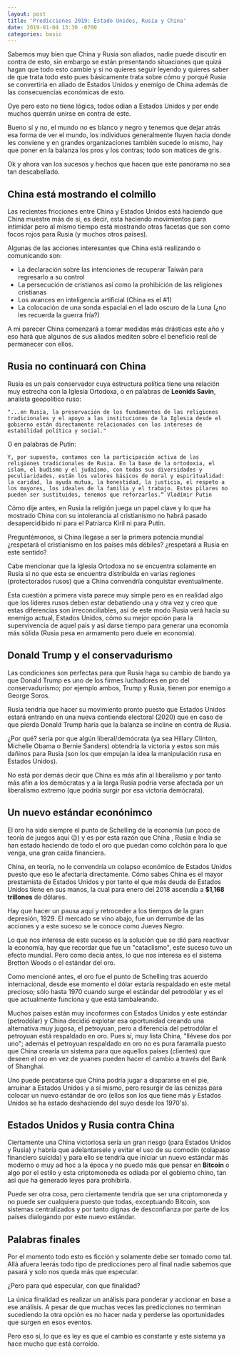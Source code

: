 ```yaml
---
layout: post
title: 'Predicciones 2019: Estado Unidos, Rusia y China'
date: 2019-01-04 13:30 -0700
categories: basic
---
```


Sabemos muy bien que China y Rusia son aliados, nadie puede discutir en contra de esto, sin embargo se están presentando situaciones que quizá hagan que todo esto cambie y si no quieres seguir leyendo y quieres saber de que trata todo esto pues básicamente trata sobre cómo y porqué Rusia se convertiría en aliado de Estados Unidos y enemigo de China además de las consecuencias económicas de esto.

Oye pero esto no tiene lógica, todos odian a Estados Unidos y por ende muchos querrán unirse en contra de este.

Bueno sí y no, el mundo no es blanco y negro y tenemos que dejar atrás esa forma de ver el mundo, los individuos generalmente fluyen hacia donde les conviene y en grandes organizaciones también sucede lo mismo, hay que poner en la balanza los pros y los contras; todo son matices de gris.

Ok y ahora van los sucesos y hechos que hacen que este panorama no sea tan descabellado.

## China está mostrando el colmillo

Las recientes fricciones entre China y Estados Unidos está haciendo que China muestre más de sí, es decir, esta haciendo movimientos para intimidar pero al mismo tiempo está mostrando otras facetas que son como focos rojos para Rusia (y muchos otros países).

Algunas de las acciones interesantes que China está realizando o comunicando son:

- La declaración sobre las intenciones de recuperar Taiwán para regresarlo a su control
- La persecución de cristianos así como la prohibición de las religiones cristianas
- Los avances en inteligencia artificial (China es el #1)
- La colocación de una sonda espacial en el lado oscuro de la Luna (¿no les recuerda la guerra fría?)

A mi parecer China comenzará a tomar medidas más drásticas este año y eso hará que algunos de sus aliados mediten sobre el beneficio real de permanecer con ellos.

## Rusia no continuará con China

Rusia es un país conservador cuya estructura política tiene una relación muy estrecha con la Iglesia Ortodoxa, o en palabras de __Leonids Savin__, analista geopolítico ruso:

```"...en Rusia, la preservación de los fundamentos de las religiones tradicionales y el apoyo a las instituciones de la Iglesia desde el gobierno están directamente relacionados con los intereses de estabilidad política y social."```

O en palabras de Putin:

```Y, por supuesto, contamos con la participación activa de las religiones tradicionales de Rusia. En la base de la ortodoxia, el islam, el budismo y el judaísmo, con todas sus diversidades y peculiaridades, están los valores básicos de moral y espiritualidad: la caridad, la ayuda mutua, la honestidad, la justicia, el respeto a los mayores, los ideales de la familia y el trabajo. Estos pilares no pueden ser sustituidos, tenemos que reforzarlos.“ Vladímir Putin```

Cómo dije antes, en Rusia la religión juega un papel clave y lo que ha mostrado China con su intolerancia al cristianismo no habrá pasado desapercidibido ni para el Patriarca Kiril ni para Putin.

Preguntémonos, si China llegase a ser la primera potencia mundial ¿respetará el cristianismo en los países más débiles? ¿respetará a Rusia en este sentido?

Cabe mencionar que la Iglesia Ortodoxa no se encuentra solamente en Rusia si no que esta se encuentra distribuida en varias regiones (protectorados rusos) que a China convendría conquistar eventualmente.

Esta cuestión a primera vista parece muy simple pero es en realidad algo que los líderes rusos deben estar debatiendo una y otra vez y creo que estas diferencias son irreconciliables, así de este modo Rusia verá hacia su enemigo actual, Estados Unidos, cómo su mejor opción para la supervivencia de aquel país y así darse tiempo para generar una economía más sólida (Rusia pesa en armamento pero duele en economía).

## Donald Trump y el conservadurismo

Las condiciones son perfectas para que Rusia haga su cambio de bando ya que Donald Trump es uno de los firmes luchadores en pro del conservadurismo; por ejemplo ambos, Trump y Rusia, tienen por enemigo a George Soros.

Rusia tendría que hacer su movimiento pronto puesto que Estados Unidos estará entrando en una nueva contienda electoral (2020) que en caso de que pierda Donald Trump haría que la balanza se incline en contra de Rusia.

¿Por qué? sería por que algún liberal/demócrata (ya sea Hillary Clinton, Michelle Obama o Bernie Sanders) obtendría la victoria y estos son más dañinos para Rusia (son los que empujan la idea la manipulación rusa en Estados Unidos).

No está por demás decir que China es más afín al liberalismo y por tanto más afín a los demócratas y a la larga Rusia podría verse afectada por un liberalismo extremo (que podría surgir por esa victoria demócrata).

## Un nuevo estándar econónimco

El oro ha sido siempre el punto de Schelling de la economía (un poco de teoría de juegos aquí 😉) y es por esta razón que China , Rusia e India se han estado haciendo de todo el oro que puedan como colchón para lo que venga, una gran caída financiera.

China, en teoría, no le convendría un colapso económico de Estados Unidos puesto que eso le afectaría directamente. Cómo sabes China es el mayor prestamista de Estados Unidos y por tanto el que más deuda de Estados Unidos tiene en sus manos, la cual para enero del 2018 ascendía a __$1,168 trillones__ de dólares.

Hay que hacer un pausa aquí y retroceder a los tiempos de la gran depresión, 1929. El mercado se vino abajo, fue un derrumbe de las acciones y a este suceso se le conoce como Jueves Negro. 

Lo que nos interesa de este suceso es la solución que se dió para reactivar la economía, hay que recordar que fue un "cataclismo", este suceso tuvo un efecto mundial. Pero como decía antes, lo que nos interesa es el sistema Bretton Woods o el estándar del oro.

Como mencioné antes, el oro fue el punto de Schelling tras acuerdo internacional, desde ese momento el dólar estaría respaldado en este metal precioso; sólo hasta 1970 cuando surge el estándar del petrodólar y es el que actualmente funciona y que está tambaleando.

Muchos países están muy incoformes con Estados Unidos y este estándar (petrodólar) y China decidió explotar esa oportunidad creando una alternativa muy jugosa, el petroyuan, pero a diferencia del petrodólar el petroyuan está respaldado en oro. Pues sí, muy lista China, "llévese dos por uno"; además el petroyuan respaldado en oro no es pura faramalla puesto que China crearía un sistema para que aquellos países (clientes) que deseen el oro en vez de yuanes pueden hacer el cambio a través del Bank of Shanghai.

Uno puede percatarse que China podría jugar a dispararse en el pie, arruinar a Estados Unidos y a sí mismo, pero resurgir de las cenizas para colocar un nuevo estándar de oro (ellos son los que tiene más y Estados Unidos se ha estado deshaciendo del suyo desde los 1970's).

## Estados Unidos y Rusia contra China

Ciertamente una China victoriosa sería un gran riesgo (para Estados Unidos y Rusia) y habría que adelantarsele y evitar el uso de su comodín (colapaso financiero suicida) y para ello se tendría que iniciar un nuevo estándar más moderno o muy ad hoc a la época y no puedo más que pensar en __Bitcoin__ o algo por el estilo y esta criptomoneda es odiada por el gobierno chino, tan así que ha generado leyes para prohibirla.

Puede ser otra cosa, pero ciertamente tendría que ser una criptomoneda y no puede ser cualquiera puesto que todas, exceptuando Bitcoin, son sistemas centralizados y por tanto dignas de desconfianza por parte de los países dialogando por este nuevo estándar.

## Palabras finales

Por el momento todo esto es ficción y solamente debe ser tomado como tal. Allá afuera leerás todo tipo de predicciones pero al final nadie sabemos que pasará y solo nos queda más que especular.

¿Pero para qué especular, con que finalidad?

La única finalidad es realizar un análisis para ponderar y accionar en base a ese análisis. A pesar de que muchas veces las predicciones no terminan sucediendo la otra opción es no hacer nada y perderse las oportunidades que surgen en esos eventos.

Pero eso sí, lo que es ley es que el cambio es constante y este sistema ya hace mucho que está corroído.

<!--
Referencias:

https://www.investopedia.com/articles/investing/080615/china-owns-us-debt-how-much.asp 
https://www.investopedia.com/terms/p/petrodollars.asp
https://www.visualcapitalist.com/63-trillion-world-debt-one-visualization/

-->

